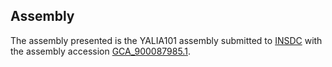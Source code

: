 

Assembly
--------

The assembly presented is the YALIA101 assembly submitted to
[INSDC](http://www.insdc.org) with the assembly accession
[GCA\_900087985.1](http://www.ebi.ac.uk/ena/data/view/GCA_900087985.1).

